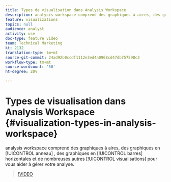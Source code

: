 ```yaml
---
title: Types de visualisation dans Analysis Workspace
description: analysis workspace comprend des graphiques à aires, des graphiques en anneau, des graphiques à barres horizontales et de nombreuses autres visualisations pour vous aider à gérer votre analyse.
feature: visualizations
topics: null
audience: analyst
activity: use
doc-type: feature video
team: Technical Marketing
kt: 2132
translation-type: tm+mt
source-git-commit: 24ad92b0ccdf1112e3ed4a0968cd47db757598c3
workflow-type: tm+mt
source-wordcount: '50'
ht-degree: 20%

---
```



# Types de visualisation dans Analysis Workspace {#visualization-types-in-analysis-workspace}

analysis workspace comprend des graphiques à aires, des graphiques en [!UICONTROL anneau] , des graphiques en [!UICONTROL barres] horizontales et de nombreuses autres [!UICONTROL visualisations] pour vous aider à gérer votre analyse.

>[!VIDEO](https://video.tv.adobe.com/v/23994/?quality=12)
